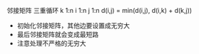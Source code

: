 邻接矩阵
三重循环 
    k 1:n
    i 1:n
    j 1:n
        d(i,j) = min(d(i,j), d(i,k) + d(k,j))

- 初始化邻接矩阵，其他边要设置成无穷大
- 最后邻接矩阵就会变成最短路
- 注意处理不严格的无穷大